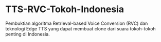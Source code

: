 # TTS-RVC-Tokoh-Indonesia
Pembuktian algoritma Retrieval-based Voice Conversion (RVC) dan teknologi Edge TTS yang dapat membuat clone dari suara tokoh-tokoh penting di Indonesia. 
